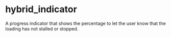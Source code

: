 # hybrid_indicator
A progress indicator that shows the percentage to let the user know that the loading has not stalled or stopped.
